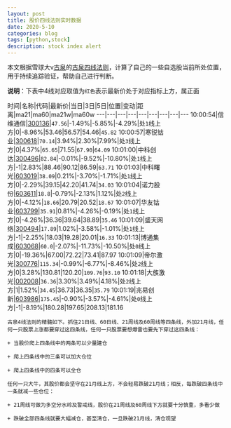 ```yaml
---
layout: post
title: 股价四线法则实时数据
date: 2020-5-10
categories: blog
tags: [python,stock]
description: stock index alert
---
```



本文根据雪球大v[古泉](https://xueqiu.com/u/7148646888)的[古泉四线法则](https://xueqiu.com/7148646888/130498192)，计算了自己的一些自选股当前所处位置，用于持续追踪验证，帮助自己进行判断。

**说明**：下表中4线对应取值为`红色`表示最新价处于对应指标上方，属正面

时间|名称|代码|最新价|当日|3日|5日|位置|变动|距离|ma21|ma60|ma21w|ma60w
---|---|---|---|---|---|---|---|---
10:00:54|信维通信|[300136](https://xueqiu.com/S/SZ300136)|`47.56`|-1.49%|-5.85%|-4.29%|处`1`线上方|0|-8.96%|53.46|56.57|54.46|`45.82`
10:00:57|寒锐钴业|[300618](https://xueqiu.com/S/SZ300618)|`70.14`|3.94%|2.30%|7.99%|处`3`线上方|0|4.37%|`65.65`|71.55|`67.90`|`64.09`
10:01:00|中科创达|[300496](https://xueqiu.com/S/SZ300496)|`82.84`|-0.01%|-9.52%|-10.80%|处`1`线上方|-1|2.83%|88.46|90.12|86.59|`63.71`
10:01:03|中科曙光|[603019](https://xueqiu.com/S/SH603019)|`38.09`|0.21%|-3.70%|-1.71%|处`1`线上方|0|-2.29%|39.15|42.20|41.74|`34.03`
10:01:04|诺力股份|[603611](https://xueqiu.com/S/SH603611)|`18.8`|-0.79%|-2.13%|1.12%|处`2`线上方|0|-4.12%|`18.66`|20.79|20.52|`18.67`
10:01:07|华友钴业|[603799](https://xueqiu.com/S/SH603799)|`35.91`|0.81%|-4.26%|-0.19%|处`1`线上方|0|-4.26%|36.36|39.64|38.89|`35.46`
10:01:09|盛天网络|[300494](https://xueqiu.com/S/SZ300494)|`17.89`|1.02%|-3.58%|-1.01%|处`1`线上方|-1|-2.25%|18.03|19.28|20.01|`16.33`
10:01:13|博通集成|[603068](https://xueqiu.com/S/SH603068)|`60.0`|-2.07%|-11.73%|-10.50%|处`0`线上方|0|-19.36%|67.00|72.22|73.41|87.97
10:01:09|帝尔激光|[300776](https://xueqiu.com/S/SZ300776)|`115.34`|-0.99%|-6.77%|-8.46%|处`2`线上方|0|3.28%|130.81|120.20|`109.76`|`93.10`
10:01:18|大族激光|[002008](https://xueqiu.com/S/SZ002008)|`36.36`|3.30%|3.49%|4.18%|处`2`线上方|1|1.52%|`34.45`|36.73|36.35|`35.79`
10:01:19|兆易创新|[603986](https://xueqiu.com/S/SH603986)|`175.45`|-0.90%|-3.57%|-4.61%|处`0`线上方|-1|-8.19%|180.28|197.65|208.13|181.16

```
古泉4线法则的精髓如下。抓住21日线、60日线、21周线及60周线等四条线，外加21月线，任何一只股票上涨都要穿过这四条线，任何一只股票要想爆雷也要先下穿过这四条线：

+ 当股价爬上四条线中的两条可以少量建仓

+ 爬上四条线中的三条可以加大仓位

+ 爬上四条线中的四条可以全仓

任何一只大牛，其股价都会坚守在21月线上方，不会轻易跌破21月线；相反，每跌破四条线中一条就减一些仓位：

+ 21周线可做为多空分水岭及警戒线，股价在21周线及60周线下方就要十分慎重，多看少做

+ 跌破全部四条线就要大幅减仓，甚至清仓，一旦跌破21月线，清仓观望
```